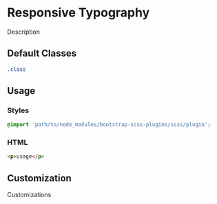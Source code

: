 # Responsive Typography

Description

## Default Classes

```scss
.class
```

## Usage

### Styles

```scss
@import 'path/to/node_modules/bootstrap-scss-plugins/scss/plugin';
```

### HTML

```html
<p>usage</p>
```

## Customization

Customizations
